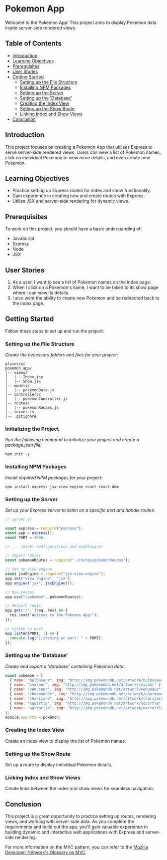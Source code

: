 # Pokemon App

Welcome to the Pokemon App! This project aims to display Pokemon data inside server-side rendered views.

## Table of Contents

- [Introduction](#introduction)
- [Learning Objectives](#learning-objectives)
- [Prerequisites](#prerequisites)
- [User Stories](#user-stories)
- [Getting Started](#getting-started)
  - [Setting up the File Structure](#setting-up-the-file-structure)
  - [Installing NPM Packages](#installing-npm-packages)
  - [Setting up the Server](#setting-up-the-server)
  - [Setting up the 'Database'](#setting-up-the-database)
  - [Creating the Index View](#creating-the-index-view)
  - [Setting up the Show Route](#setting-up-the-show-route)
  - [Linking Index and Show Views](#linking-index-and-show-views)
- [Conclusion](#conclusion)

## Introduction

This project focuses on creating a Pokemon App that utilizes Express to serve server-side rendered views. Users can view a list of Pokemon names, click on individual Pokemon to view more details, and even create new Pokemon.

## Learning Objectives

- Practice setting up Express routes for index and show functionality.
- Gain experience in creating new and create routes with Express.
- Utilize JSX and server-side rendering for dynamic views.

## Prerequisites

To work on this project, you should have a basic understanding of:

- JavaScript
- Express
- Node
- JSX

## User Stories

1. As a user, I want to see a list of Pokemon names on the index page.
2. When I click on a Pokemon's name, I want to be taken to its show page where I can view its details.
3. I also want the ability to create new Pokemon and be redirected back to the index page.

## Getting Started

Follow these steps to set up and run the project:

### Setting up the File Structure

_Create the necessary folders and files for your project:_

```
plaintext
pokemon_app/
|-- views/
|   |-- Index.jsx
|   |-- Show.jsx
|-- models/
|   |-- pokemonData.js
|-- controllers/
|   |-- pokemonController.js
|-- routes/
|   |-- pokemonRoutes.js
|-- server.js
|-- .gitignore
```

### Initializing the Project

_Run the following command to initialize your project and create a package.json file:_

```
npm init -y

```

### Installing NPM Packages

_Install required NPM packages for your project:_

```
npm install express jsx-view-engine react react-dom

```

### Setting up the Server

_Set up your Express server to listen on a specific port and handle routes:_

```js
// server.js

const express = require("express");
const app = express();
const PORT = 3000;

// ... (other configurations and middleware)

// Import routes
const pokemonRoutes = require("./routes/pokemonRoutes");

// Set up view engine
const jsxEngine = require("jsx-view-engine");
app.set("view engine", "jsx");
app.engine("jsx", jsxEngine());

// Use routes
app.use("/pokemon", pokemonRoutes);

// Default route
app.get("/", (req, res) => {
  res.send("Welcome to the Pokemon App!");
});

// Listen on port
app.listen(PORT, () => {
  console.log("Listening on port: " + PORT);
});
```

### Setting up the 'Database'

_Create and export a 'database' containing Pokemon data:_

```js
const pokemon = [
  { name: "bulbasaur", img: "http://img.pokemondb.net/artwork/bulbasaur" },
  { name: "ivysaur", img: "http://img.pokemondb.net/artwork/ivysaur" },
  { name: "venusaur", img: "http://img.pokemondb.net/artwork/venusaur" },
  { name: "charmander", img: "http://img.pokemondb.net/artwork/charmander" },
  { name: "charizard", img: "http://img.pokemondb.net/artwork/charizard" },
  { name: "squirtle", img: "http://img.pokemondb.net/artwork/squirtle" },
  { name: "wartortle", img: "http://img.pokemondb.net/artwork/wartortle" },
];
module.exports = pokemon;
```

### Creating the Index View

Create an index view to display the list of Pokemon names.

### Setting up the Show Route

Set up a route to display individual Pokemon details.

### Linking Index and Show Views

Create links between the index and show views for seamless navigation.

## Conclusion

This project is a great opportunity to practice setting up routes, rendering views, and working with server-side data. As you complete the requirements and build out the app, you'll gain valuable experience in building dynamic and interactive web applications with Express and server-side rendering.

For more information on the MVC pattern, you can refer to the [Mozilla Developer Network's Glossary on MVC](https://developer.mozilla.org/en-US/docs/Glossary/MVC).
